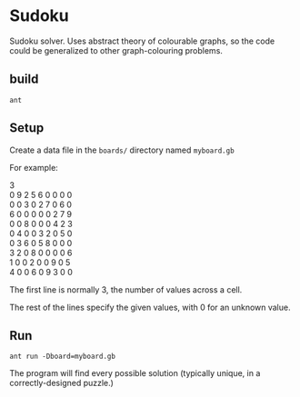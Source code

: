 # Sudoku

 Sudoku solver. Uses abstract theory of colourable graphs, so the code could be generalized to other graph-colouring problems. 

## build

`ant`

## Setup

Create a data file in the `boards/` directory named `myboard.gb`

For example:

3  
0 9 2 5 6 0 0 0 0  
0 0 3 0 2 7 0 6 0  
6 0 0 0 0 0 2 7 9  
0 0 8 0 0 0 4 2 3  
0 4 0 0 3 2 0 5 0  
0 3 6 0 5 8 0 0 0  
3 2 0 8 0 0 0 0 6  
1 0 0 2 0 0 9 0 5  
4 0 0 6 0 9 3 0 0

The first line is normally 3, the number of values across a cell.

The rest of the lines specify the given values, with 0 for an unknown value.

## Run

`ant run -Dboard=myboard.gb`

The program will find every possible solution (typically unique,
in a correctly-designed puzzle.)
